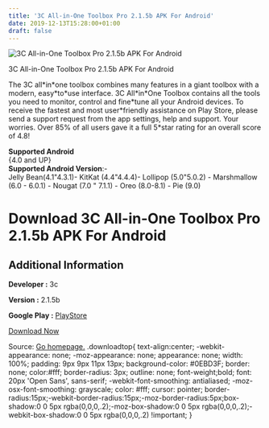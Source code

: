 ```yaml
---
title: '3C All-in-One Toolbox Pro 2.1.5b APK For Android'
date: 2019-12-13T15:28:00+01:00
draft: false
---
```


![3C All-in-One Toolbox Pro 2.1.5b APK For Android](https://i0.wp.com/apkhome.net/wp-content/uploads/2019/11/3C-All-in-One-Toolbox-Pro-2.1.5b.png "3C All-in-One Toolbox Pro 2.1.5b APK For Android")

  

3C All-in-One Toolbox Pro 2.1.5b APK For Android

The 3C all\*in\*one toolbox combines many features in a giant toolbox with a modern, easy\*to\*use interface. 3C All\*in\*One Toolbox contains all the tools you need to monitor, control and fine\*tune all your Android devices. To receive the fastest and most user\*friendly assistance on Play Store, please send a support request from the app settings, help and support. Your worries. Over 85% of all users gave it a full 5\*star rating for an overall score of 4.8!

**Supported Android**  
{4.0 and UP}  
**Supported Android Version**:-  
Jelly Bean(4.1"4.3.1)- KitKat (4.4"4.4.4)- Lollipop (5.0"5.0.2) - Marshmallow (6.0 - 6.0.1) - Nougat (7.0 " 7.1.1) - Oreo (8.0-8.1) - Pie (9.0)

Download 3C All-in-One Toolbox Pro 2.1.5b APK For Android
=========================================================

Additional Information
----------------------

**Developer :** 3c

**Version :** 2.1.5b

**Google Play :** [PlayStore](https://play.google.com/store/apps/details?id=ccc71.at.free&hl=en)

  

[Download Now](https://store4app.co/post/3c-all-in-one-toolbox-pro-2-1-5b-apk-for-android_1574844646)

  
Source: [Go homepage.](https://store4app.co/post/3c-all-in-one-toolbox-pro-2-1-5b-apk-for-android_1574844646) .downloadtop{ text-align:center; -webkit-appearance: none; -moz-appearance: none; appearance: none; width: 100%; padding: 9px 9px 11px 13px; background-color: #0EBD3F; border: none; color:#fff; border-radius: 3px; outline: none; font-weight;bold; font: 20px 'Open Sans', sans-serif; -webkit-font-smoothing: antialiased; -moz-osx-font-smoothing: grayscale; color: #fff; cursor: pointer; border-radius:15px;-webkit-border-radius:15px;-moz-border-radius:5px;box-shadow:0 0 5px rgba(0,0,0,.2);-moz-box-shadow:0 0 5px rgba(0,0,0,.2);-webkit-box-shadow:0 0 5px rgba(0,0,0,.2) !important; }